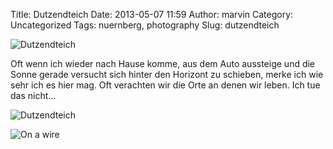 Title: Dutzendteich
Date: 2013-05-07 11:59
Author: marvin
Category: Uncategorized
Tags: nuernberg, photography
Slug: dutzendteich

![Dutzendteich]({filename}/images/8711385324_db8a5d8071_b.jpg)

Oft wenn ich wieder nach Hause komme, aus dem Auto aussteige und die
Sonne gerade versucht sich hinter den Horizont zu schieben, merke ich
wie sehr ich es hier mag. Oft verachten wir die Orte an denen wir leben.
Ich tue das nicht...

![Dutzendteich]({filename}/images/8710268469_9b16bf517a_b.jpg)

![On a wire]({filename}/images/8711395478_4d8c5c899d_b.jpg)

